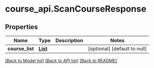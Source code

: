 # course_api.ScanCourseResponse
## Properties

| Name | Type | Description | Notes |
|------------ | ------------- | ------------- | -------------|
| **course\_list** | [**List**](models.CourseModel.md) |  | [optional] [default to null] |

[[Back to Model list]](../README.md#documentation-for-models) [[Back to API list]](../README.md#documentation-for-api-endpoints) [[Back to README]](../README.md)

